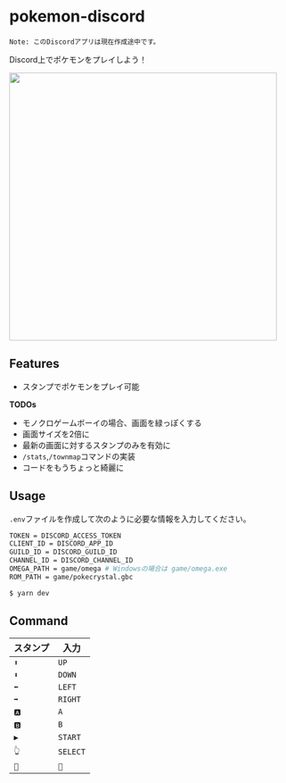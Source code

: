 # pokemon-discord

```
Note: このDiscordアプリは現在作成途中です。
```

Discord上でポケモンをプレイしよう！

<img src="images/demo.png" width="480" />

## Features

- スタンプでポケモンをプレイ可能

**TODOs**

- モノクロゲームボーイの場合、画面を緑っぽくする
- 画面サイズを2倍に
- 最新の画面に対するスタンプのみを有効に
- `/stats`,`/townmap`コマンドの実装
- コードをもうちょっと綺麗に

## Usage

`.env`ファイルを作成して次のように必要な情報を入力してください。

```sh
TOKEN = DISCORD_ACCESS_TOKEN
CLIENT_ID = DISCORD_APP_ID
GUILD_ID = DISCORD_GUILD_ID
CHANNEL_ID = DISCORD_CHANNEL_ID
OMEGA_PATH = game/omega # Windowsの場合は game/omega.exe
ROM_PATH = game/pokecrystal.gbc
```

```sh
$ yarn dev
```

## Command

スタンプ | 入力
-- | --
  `⬆️` | `UP`
  `⬇️` | `DOWN`
  `⬅️` | `LEFT`
  `➡️` | `RIGHT`
  `🅰️` | `A`
  `🅱` | `B`
  `▶️` | `START`
  `👆` | `SELECT`
  `🔄` | `🔄`

